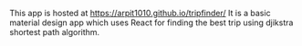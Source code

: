 This app is hosted at https://arpit1010.github.io/tripfinder/
It is a basic material design app which uses React for finding the best trip using djikstra shortest path algorithm. 
